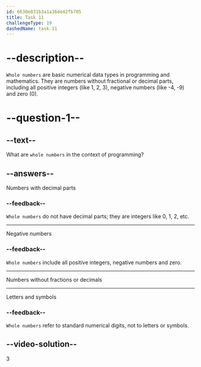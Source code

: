 ```yaml
---
id: 6630e831b3a1a36de42fb705
title: Task 11
challengeType: 19
dashedName: task-11
---
```


# --description--

`Whole numbers` are basic numerical data types in programming and mathematics. They are numbers without fractional or decimal parts, including all positive integers (like 1, 2, 3), negative numbers (like -4, -9) and zero (0).

# --question-1--

## --text--

What are `whole numbers` in the context of programming?

## --answers--

Numbers with decimal parts

### --feedback--

`Whole numbers` do not have decimal parts; they are integers like 0, 1, 2, etc.

---

Negative numbers

### --feedback--

`Whole numbers` include all positive integers, negative numbers and zero.

---

Numbers without fractions or decimals

---

Letters and symbols

### --feedback--

`Whole numbers` refer to standard numerical digits, not to letters or symbols.

## --video-solution--

3
